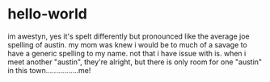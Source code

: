 # hello-world
im awestyn, yes it's spelt differently but pronounced like the average joe spelling of austin. my mom was knew i would be to much of a savage to have a generic spelling to my name. not that i have issue with is. when i meet another "austin", they're alright, but there is only room for one "austin" in this town................me!
